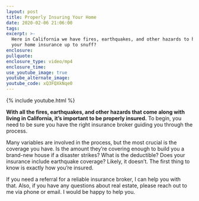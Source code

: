 ```yaml
---
layout: post
title: Properly Insuring Your Home
date: 2020-02-06 21:06:00
tags:
excerpt: >-
  Here in California we have fires, earthquakes, and other hazards to houses. Is
  your home insurance up to snuff?
enclosure:
pullquote:
enclosure_type: video/mp4
enclosure_time:
use_youtube_image: true
youtube_alternate_image:
youtube_code: xQ3FQXkNqe0
---
```


{% include youtube.html %}

**With all the fires, earthquakes, and other hazards that come along with living in California, it’s important to be properly insured.** To begin, you need to be sure you have the right insurance broker guiding you through the process.&nbsp;

Many variables are involved in the process, but the most crucial is the coverage you have. Is the amount they’re covering enough to build you a brand-new house if a disaster strikes? What is the deductible? Does your insurance include earthquake coverage? Likely, it doesn’t. The first thing to know is exactly how you’re insured.&nbsp;

If you need a referral for a reliable insurance broker, I can help you with that. Also, if you have any questions about real estate, please reach out to me via phone or email. I would be happy to help you.